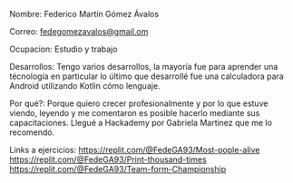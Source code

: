 Nombre: Federico Martín Gómez Ávalos

Correo: fedegomezavalos@gmail.om

Ocupacion: Estudio y trabajo

Desarrollos: Tengo varios desarrollos, la mayoría fue para aprender una técnología en particular lo último que desarrollé fue una calculadora para Android utilizando Kotlin cómo lenguaje.

Por qué?: Porque quiero crecer profesionalmente y por lo que estuve viendo, leyendo y me comentaron es posible hacerlo mediante sus capacitaciones. Llegué a Hackademy por Gabriela Martinez que me lo recomendó. 

Links a ejercicios:
 https://replit.com/@FedeGA93/Most-pople-alive
 https://replit.com/@FedeGA93/Print-thousand-times
 https://replit.com/@FedeGA93/Team-form-Championship